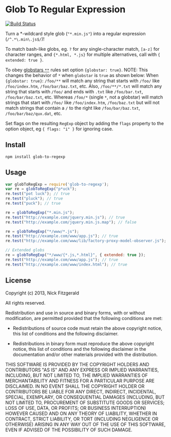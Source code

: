 # Glob To Regular Expression

[![Build Status](https://travis-ci.org/fitzgen/glob-to-regexp.png?branch=master)](https://travis-ci.org/fitzgen/glob-to-regexp)

Turn a \*-wildcard style glob (`"*.min.js"`) into a regular expression
(`/^.*\.min\.js$/`)!

To match bash-like globs, eg. `?` for any single-character match, `[a-z]` for
character ranges, and `{*.html, *.js}` for multiple alternatives, call with
`{ extended: true }`.

To obey [globstars `**`](https://github.com/isaacs/node-glob#glob-primer) rules set option `{globstar: true}`.
NOTE: This changes the behavior of `*` when `globstar` is `true` as shown below:
When `{globstar: true}`: `/foo/**` will match any string that starts with `/foo/`
like `/foo/index.htm`, `/foo/bar/baz.txt`, etc. Also, `/foo/**/*.txt` will match
any string that starts with `/foo/` and ends with `.txt` like `/foo/bar.txt`,
`/foo/bar/baz.txt`, etc.
Whereas `/foo/*` (single `*`, not a globstar) will match strings that start with
`/foo/` like `/foo/index.htm`, `/foo/baz.txt` but will not match strings that
contain a `/` to the right like `/foo/bar/baz.txt`, `/foo/bar/baz/qux.dat`, etc.

Set flags on the resulting `RegExp` object by adding the `flags` property to the option object, eg `{ flags: "i" }` for
ignoring case.

## Install

    npm install glob-to-regexp

## Usage

```js
var globToRegExp = require('glob-to-regexp');
var re = globToRegExp("p*uck");
re.test("pot luck"); // true
re.test("pluck"); // true
re.test("puck"); // true

re = globToRegExp("*.min.js");
re.test("http://example.com/jquery.min.js"); // true
re.test("http://example.com/jquery.min.js.map"); // false

re = globToRegExp("*/www/*.js");
re.test("http://example.com/www/app.js"); // true
re.test("http://example.com/www/lib/factory-proxy-model-observer.js"); // true

// Extended globs
re = globToRegExp("*/www/{*.js,*.html}", { extended: true });
re.test("http://example.com/www/app.js"); // true
re.test("http://example.com/www/index.html"); // true
```

## License

Copyright (c) 2013, Nick Fitzgerald

All rights reserved.

Redistribution and use in source and binary forms, with or without modification,
are permitted provided that the following conditions are met:

* Redistributions of source code must retain the above copyright notice, this
  list of conditions and the following disclaimer.

* Redistributions in binary form must reproduce the above copyright notice, this
  list of conditions and the following disclaimer in the documentation and/or
  other materials provided with the distribution.

THIS SOFTWARE IS PROVIDED BY THE COPYRIGHT HOLDERS AND CONTRIBUTORS "AS IS" AND
ANY EXPRESS OR IMPLIED WARRANTIES, INCLUDING, BUT NOT LIMITED TO, THE IMPLIED
WARRANTIES OF MERCHANTABILITY AND FITNESS FOR A PARTICULAR PURPOSE ARE
DISCLAIMED. IN NO EVENT SHALL THE COPYRIGHT HOLDER OR CONTRIBUTORS BE LIABLE FOR
ANY DIRECT, INDIRECT, INCIDENTAL, SPECIAL, EXEMPLARY, OR CONSEQUENTIAL DAMAGES
(INCLUDING, BUT NOT LIMITED TO, PROCUREMENT OF SUBSTITUTE GOODS OR SERVICES;
LOSS OF USE, DATA, OR PROFITS; OR BUSINESS INTERRUPTION) HOWEVER CAUSED AND ON
ANY THEORY OF LIABILITY, WHETHER IN CONTRACT, STRICT LIABILITY, OR TORT
(INCLUDING NEGLIGENCE OR OTHERWISE) ARISING IN ANY WAY OUT OF THE USE OF THIS
SOFTWARE, EVEN IF ADVISED OF THE POSSIBILITY OF SUCH DAMAGE.
